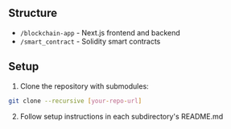 ## Structure

- `/blockchain-app` - Next.js frontend and backend
- `/smart_contract` - Solidity smart contracts

## Setup

1. Clone the repository with submodules:

```bash
git clone --recursive [your-repo-url]
```

2. Follow setup instructions in each subdirectory's README.md
